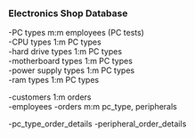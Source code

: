 ### Electronics Shop Database

-PC types m:m employees (PC tests)  
-CPU types 1:m PC types  
-hard drive types 1:m PC types  
-motherboard types 1:m PC types  
-power supply types 1:m PC types  
-ram types 1:m PC types  

-customers 1:m orders  
-employees
-orders m:m pc_type, peripherals

-pc_type_order_details
-peripheral_order_details

